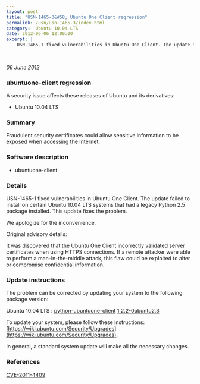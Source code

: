 ```yaml
---
layout: post
title: "USN-1465-3&#58; Ubuntu One Client regression"
permalink: /usn/usn-1465-3/index.html
category:  Ubuntu 10.04 LTS
date: 2012-06-06 12:00:00
excerpt: |
    USN-1465-1 fixed vulnerabilities in Ubuntu One Client. The update failed to install on certain Ubuntu 10.04 LTS systems that had a legacy Python 2.5 package installed. This update fixes the problem.
    
--- 
```

 
 

*06 June 2012*

### ubuntuone-client regression

A security issue affects these releases of Ubuntu and its derivatives:

* Ubuntu 10.04 LTS

### Summary

Fraudulent security certificates could allow sensitive information to be exposed when accessing the Internet.

### Software description

* ubuntuone-client 

### Details

USN-1465-1 fixed vulnerabilities in Ubuntu One Client. The update failed to install on certain Ubuntu 10.04 LTS systems that had a legacy Python 2.5 package installed. This update fixes the problem.

We apologize for the inconvenience.

Original advisory details:

 It was discovered that the Ubuntu One Client incorrectly validated server certificates when using HTTPS connections. If a remote attacker were able to perform a man-in-the-middle attack, this flaw could be exploited to alter or compromise confidential information. 

### Update instructions

The problem can be corrected by updating your system to the following package version:

Ubuntu 10.04 LTS
 : [python-ubuntuone-client](https://launchpad.net/ubuntu/+source/ubuntuone-client) <span> [1.2.2-0ubuntu2.3](https://launchpad.net/ubuntu/+source/ubuntuone-client/1.2.2-0ubuntu2.3) </span> 

To update your system, please follow these instructions: [https://wiki.ubuntu.com/Security/Upgrades](https://wiki.ubuntu.com/Security/Upgrades).

In general, a standard system update will make all the necessary changes. 

### References

 
 [CVE-2011-4409](http://people.ubuntu.com/~ubuntu-security/cve/CVE-2011-4409)
 

